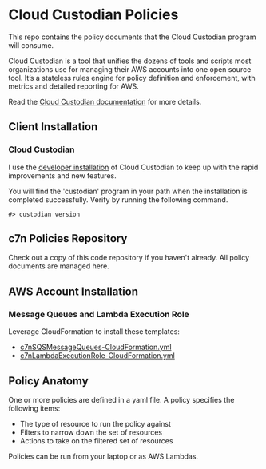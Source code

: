 # Cloud Custodian Policies

This repo contains the policy documents that the Cloud Custodian program will consume.

Cloud Custodian is a tool that unifies the dozens of tools and scripts most organizations use for managing their AWS accounts into one open source tool. It’s a stateless rules engine for policy definition and enforcement, with metrics and detailed reporting for AWS.

Read the [Cloud Custodian documentation](http://www.capitalone.io/cloud-custodian/docs/) for more details.

## Client Installation

### Cloud Custodian

I use the [developer installation](http://www.capitalone.io/cloud-custodian/docs/developer/installing.html) of Cloud Custodian to keep up with the rapid improvements and new features.

You will find the 'custodian' program in your path when the installation is completed successfully. Verify by running the following command.

```
#> custodian version
```

## c7n Policies Repository

Check out a copy of this code repository if you haven't already. All policy documents are managed here.

## AWS Account Installation

### Message Queues and Lambda Execution Role

Leverage CloudFormation to install these templates:

* [c7nSQSMessageQueues-CloudFormation.yml](c7n-core/c7nSQSMessageQueues-CloudFormation.yml)
* [c7nLambdaExecutionRole-CloudFormation.yml](c7n-core/c7nLambdaExecutionRole-CloudFormation.yml)

## Policy Anatomy

One or more policies are defined in a yaml file. A policy specifies the following items:

* The type of resource to run the policy against
* Filters to narrow down the set of resources
* Actions to take on the filtered set of resources

Policies can be run from your laptop or as AWS Lambdas.
